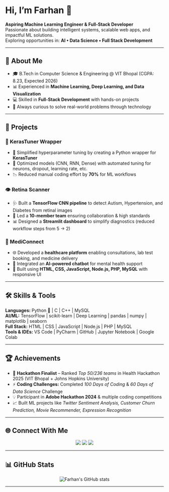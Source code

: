 # Hi, I’m Farhan 👋  

**Aspiring Machine Learning Engineer & Full-Stack Developer**  
Passionate about building intelligent systems, scalable web apps, and impactful ML solutions.  
Exploring opportunities in: **AI • Data Science • Full Stack Development**

---

## 🌟 About Me  

- 🎓 B.Tech in Computer Science & Engineering @ VIT Bhopal (CGPA: 8.23, Expected 2026)  
- 📊 Experienced in **Machine Learning, Deep Learning, and Data Visualization**  
- 💻 Skilled in **Full-Stack Development** with hands-on projects  
- 🚀 Always curious to solve real-world problems through technology  

---

## 🔬 Projects  

### 🧪 KerasTuner Wrapper  
- 🚀 Simplified hyperparameter tuning by creating a Python wrapper for **KerasTuner**  
- 🔑 Optimized models (CNN, RNN, Dense) with automated tuning for neurons, dropout, learning rate, etc.  
- 📉 Reduced manual coding effort by **70%** for ML workflows  

### 👁️ Retina Scanner  
- 🩺 Built a **TensorFlow CNN pipeline** to detect Autism, Hypertension, and Diabetes from retinal images  
- 🤝 Led a **10-member team** ensuring collaboration & high standards  
- 📊 Designed a **Streamlit dashboard** to simplify diagnostics (reduced workflow steps from 5 → 2)  

### 💊 MediConnect  
- 🌐 Developed a **healthcare platform** enabling consultations, lab test booking, and medicine delivery  
- 🤖 Integrated an **AI-powered chatbot** for mental health support  
- 📱 Built using **HTML, CSS, JavaScript, Node.js, PHP, MySQL** with responsive UI  

---

## 🛠️ Skills & Tools  

**Languages:** Python 🐍 | C | C++ | MySQL  
**AI/ML:** TensorFlow | scikit-learn | Deep Learning | pandas | numpy | matplotlib | seaborn  
**Full Stack:** HTML | CSS | JavaScript | Node.js | PHP | MySQL  
**Tools & IDEs:** VS Code | PyCharm | GitHub | Jupyter Notebook | Google Colab  

---

## 🏆 Achievements  

- 🏅 **Hackathon Finalist** – Ranked *Top 50/236 teams* in Health Hackathon 2025 (VIT Bhopal + Johns Hopkins University)  
- ⚡ **Coding Challenges:** Completed *100 Days of Coding* & *60 Days of Data Science* Challenge  
- 💡 Participant in **Adobe Hackathon 2024** & multiple coding competitions  
- 📈 Built ML projects like *Twitter Sentiment Analysis, Customer Churn Prediction, Movie Recommender, Expression Recognition*  

---

## 🌐 Connect With Me  

<p align="center">
  <a href="mailto:md.ansari0605@gmail.com"><img src="https://img.shields.io/badge/Email-D14836?style=for-the-badge&logo=gmail&logoColor=white"></a>
  <a href="https://www.linkedin.com/in/farhan-ansari"><img src="https://img.shields.io/badge/LinkedIn-0077B5?style=for-the-badge&logo=linkedin&logoColor=white"></a>
  <a href="https://github.com/farhan2806"><img src="https://img.shields.io/badge/GitHub-181717?style=for-the-badge&logo=github&logoColor=white"></a>
</p>

---

## 📊 GitHub Stats  

<p align="center">
  <img src="https://github-readme-stats.vercel.app/api?username=farhan2806&show_icons=true&theme=tokyonight" alt="Farhan's GitHub stats" />
</p>

---


